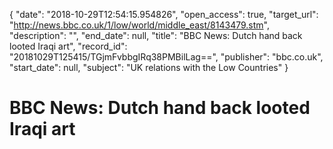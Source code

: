 {
  "date": "2018-10-29T12:54:15.954826", 
  "open_access": true, 
  "target_url": "http://news.bbc.co.uk/1/low/world/middle_east/8143479.stm", 
  "description": "", 
  "end_date": null, 
  "title": "BBC News: Dutch hand back looted Iraqi art", 
  "record_id": "20181029T125415/TGjmFvbbgIRq38PMBilLag==", 
  "publisher": "bbc.co.uk", 
  "start_date": null, 
  "subject": "UK relations with the Low Countries"
}

# BBC News: Dutch hand back looted Iraqi art

